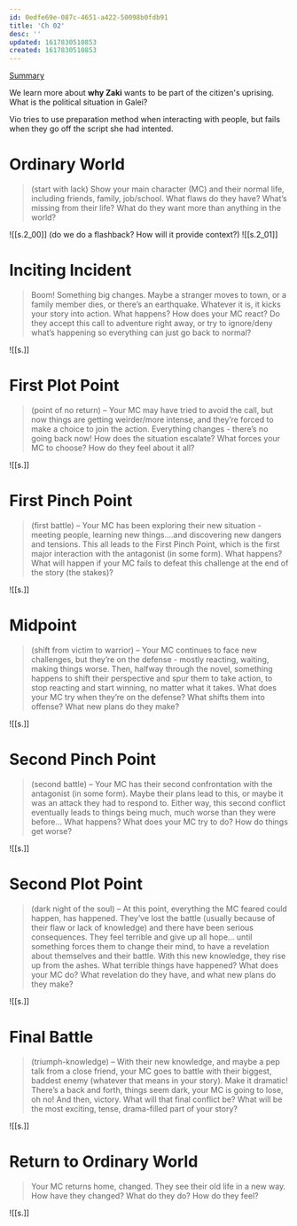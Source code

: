 ```yaml
---
id: 0edfe69e-087c-4651-a422-50098b0fdb91
title: 'Ch 02'
desc: ''
updated: 1617830510853
created: 1617830510853
---
```

[Summary](https://github.com/9ae/ace/issues/268)

We learn more about **why Zaki** wants to be part of the citizen's uprising.
What is the political situation in Galei?

Vio tries to use preparation method when interacting with people, but fails when they go off the script she had intented.

# Ordinary World
> (start with lack) Show your main character (MC) and their normal life, including friends, family, job/school. What flaws do they have? What’s missing from their life? What do they want more than anything in the world? 

![[s.2_00]]
(do we do a flashback? How will it provide context?)
![[s.2_01]]
 
# Inciting Incident 
> Boom! Something big changes. Maybe a stranger moves to town, or a family member dies, or there’s an earthquake. Whatever it is, it kicks your story into action. What happens? How does your MC react? Do they accept this call to adventure right away, or try to ignore/deny what’s happening so everything can just go back to normal?

![[s.]]

# First Plot Point
> (point of no return) – Your MC may have tried to avoid the call, but now things are getting weirder/more intense, and they’re forced to make a choice to join the action. Everything changes - there’s no going back now! How does the situation escalate? What forces your MC to choose? How do they feel about it all?

![[s.]]
 
# First Pinch Point
> (first battle) – Your MC has been exploring their new situation - meeting people, learning new things....and discovering new dangers and tensions. This all leads to the First Pinch Point, which is the first major interaction with the antagonist (in some form). What happens? What will happen if your MC fails to defeat this challenge at the end of the story (the stakes)?  

![[s.]]

# Midpoint
> (shift from victim to warrior) – Your MC continues to face new challenges, but they’re on the defense - mostly reacting, waiting, making things worse. Then, halfway through the novel, something happens to shift their perspective and spur them to take action, to stop reacting and start winning, no matter what it takes. What does your MC try when they’re on the defense? What shifts them into offense? What new plans do they make? 

![[s.]]

# Second Pinch Point
> (second battle) – Your MC has their second confrontation with the antagonist (in some form). Maybe their plans lead to this, or maybe it was an attack they had to respond to. Either way, this second conflict eventually leads to things being much, much worse than they were before… What happens? What does your MC try to do? How do things get worse?

![[s.]]

# Second Plot Point
> (dark night of the soul) – At this point, everything the MC feared could happen, has happened. They’ve lost the battle (usually because of their flaw or lack of knowledge) and there have been serious consequences. They feel terrible and give up all hope… until something forces them to change their mind, to have a revelation about themselves and their battle. With this new knowledge, they rise up from the ashes. What terrible things have happened? What does your MC do? What revelation do they have, and what new plans do they make? 

![[s.]]

# Final Battle
> (triumph-knowledge) – With their new knowledge, and maybe a pep talk from a close friend, your MC goes to battle with their biggest, baddest enemy (whatever that means in your story). Make it dramatic! There’s a back and forth, things seem dark, your MC is going to lose, oh no! And then, victory. What will that final conflict be? What will be the most exciting, tense, drama-filled part of your story? 

![[s.]]

# Return to Ordinary World
> Your MC returns home, changed. They see their old life in a new way. How have they changed? What do they do? How do they feel? 

![[s.]]
